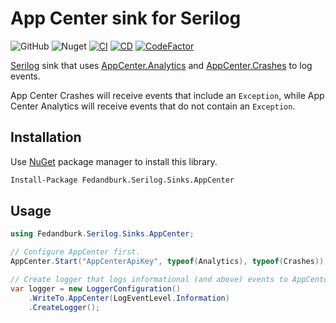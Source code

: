 # App Center sink for Serilog
![GitHub](https://img.shields.io/github/license/fedandburk/serilog-sinks-app-center)
![Nuget](https://img.shields.io/nuget/v/Fedandburk.Serilog.Sinks.AppCenter)
[![CI](https://github.com/fedandburk/serilog-sinks-app-center/actions/workflows/ci.yml/badge.svg)](https://github.com/fedandburk/serilog-sinks-app-center/actions/workflows/ci.yml)
[![CD](https://github.com/fedandburk/serilog-sinks-app-center/actions/workflows/cd.yml/badge.svg)](https://github.com/fedandburk/serilog-sinks-app-center/actions/workflows/cd.yml)
[![CodeFactor](https://www.codefactor.io/repository/github/fedandburk/serilog-sinks-app-center/badge?s=3f86b6db4d168bd45b79c7fbcec4430cdd38035f)](https://www.codefactor.io/repository/github/fedandburk/serilog-sinks-app-center)

[Serilog](https://github.com/serilog/serilog) sink that uses [AppCenter.Analytics](https://docs.microsoft.com/en-us/appcenter/analytics/) and [AppCenter.Crashes](https://docs.microsoft.com/en-us/appcenter/sdk/crashes/xamarin) to log events.

App Center Crashes will receive events that include an `Exception`, while App Center Analytics will receive events that do not contain an `Exception`.

## Installation

Use [NuGet](https://www.nuget.org) package manager to install this library.

```bash
Install-Package Fedandburk.Serilog.Sinks.AppCenter
```

## Usage
```cs
using Fedandburk.Serilog.Sinks.AppCenter;

// Configure AppCenter first.
AppCenter.Start("AppCenterApiKey", typeof(Analytics), typeof(Crashes));

// Create logger that logs informational (and above) events to AppCenter.
var logger = new LoggerConfiguration()
    .WriteTo.AppCenter(LogEventLevel.Information)
    .CreateLogger();
```
